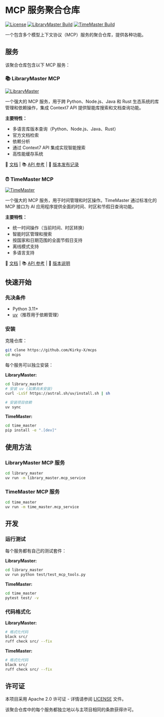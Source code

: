 # MCP 服务聚合仓库

[![License](https://img.shields.io/badge/license-Apache%202.0-blue.svg)](LICENSE)
[![LibraryMaster Build](https://github.com/Kirky-X/mcps/actions/workflows/build-check-library_master.yml/badge.svg)](https://github.com/Kirky-X/mcps/actions/workflows/build-check-library_master.yml)
[![TimeMaster Build](https://github.com/Kirky-X/mcps/actions/workflows/build-check-time_master.yml/badge.svg)](https://github.com/Kirky-X/mcps/actions/workflows/build-check-time_master.yml)

一个包含多个模型上下文协议（MCP）服务的聚合仓库，提供各种功能。

## 服务

该聚合仓库包含以下 MCP 服务：

### 📚 LibraryMaster MCP

[![LibraryMaster](https://img.shields.io/badge/Library-Master-blue)](library_master/README_ZH.md)

一个强大的 MCP 服务，用于跨 Python、Node.js、Java 和 Rust 生态系统的库管理和依赖操作，集成 Context7 API 提供智能库搜索和文档查询功能。

**主要特性：**

- 多语言库版本查询（Python、Node.js、Java、Rust）
- 官方文档检索
- 依赖分析
- 通过 Context7 API 集成实现智能搜索
- 高性能缓存系统

📖 [文档](library_master/README_ZH.md) | 📚 [API 参考](library_master/API_REFERENCE.md) |
📝 [版本发布记录](library_master/Release.md)

### ⏰ TimeMaster MCP

[![TimeMaster](https://img.shields.io/badge/Time-Master-green)](time_master/README_ZH.md)

一个强大的 MCP 服务，用于时间管理和时区操作。TimeMaster 通过标准化的 MCP 接口为 AI 应用程序提供全面的时间、时区和节假日查询功能。

**主要特性：**

- 统一时间操作（当前时间、时区转换）
- 智能时区管理和搜索
- 按国家和日期范围的全面节假日支持
- 离线模式支持
- 多语言支持

📖 [文档](time_master/README_ZH.md) | 📚 [API 参考](time_master/API_REFERENCE.md) |
📝 [版本说明](time_master/RELEASE_NOTES.md)

## 快速开始

### 先决条件

- Python 3.11+
- [uv](https://docs.astral.sh/uv/)（推荐用于依赖管理）

### 安装

克隆仓库：

```bash
git clone https://github.com/Kirky-X/mcps
cd mcps
```

每个服务可以独立安装：

**LibraryMaster:**

```bash
cd library_master
# 安装 uv (如果尚未安装)
curl -LsSf https://astral.sh/uv/install.sh | sh

# 安装项目依赖
uv sync
```

**TimeMaster:**

```bash
cd time_master
pip install -e ".[dev]"
```

## 使用方法

### LibraryMaster MCP 服务

```bash
cd library_master
uv run -m library_master.mcp_service
```

### TimeMaster MCP 服务

```bash
cd time_master
uv run -m time_master.mcp_service
```

## 开发

### 运行测试

每个服务都有自己的测试套件：

**LibraryMaster:**

```bash
cd library_master
uv run python test/test_mcp_tools.py
```

**TimeMaster:**

```bash
cd time_master
pytest test/ -v
```

### 代码格式化

**LibraryMaster:**

```bash
# 格式化代码
black src/
ruff check src/ --fix
```

**TimeMaster:**

```bash
# 格式化代码
black src/
ruff check src/ --fix
```

## 许可证

本项目采用 Apache 2.0 许可证 - 详情请参阅 [LICENSE](LICENSE) 文件。

该聚合仓库中的每个服务都独立地以与主项目相同的条款获得许可。